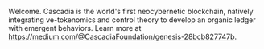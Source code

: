 Welcome.  Cascadia is the world's first neocybernetic blockchain, natively integrating ve-tokenomics and control theory to develop an organic ledger with emergent behaviors.  Learn more at https://medium.com/@CascadiaFoundation/genesis-28bcb827747b.
